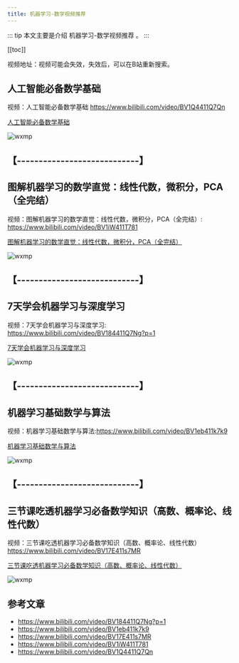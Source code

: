 ```yaml
---
title: 机器学习-数学视频推荐
---
```


::: tip
本文主要是介绍 机器学习-数学视频推荐 。
:::

[[toc]]

视频地址：视频可能会失效，失效后，可以在B站重新搜索。

## 人工智能必备数学基础 

视频：人工智能必备数学基础 https://www.bilibili.com/video/BV1Q4411Q7Qn

[人工智能必备数学基础](https://www.bilibili.com/video/BV1Q4411Q7Qn)

<img class= "zoom-custom-imgs" :src="$withBase('/assets/img/ai/mlmath/videorecommend-1.png')" alt="wxmp">


## 【----------------------------】
## 图解机器学习的数学直觉：线性代数，微积分，PCA（全完结）

视频：图解机器学习的数学直觉：线性代数，微积分，PCA（全完结）: https://www.bilibili.com/video/BV1iW411T781

[图解机器学习的数学直觉：线性代数，微积分，PCA（全完结）](https://www.bilibili.com/video/BV1iW411T781)

<img class= "zoom-custom-imgs" :src="$withBase('/assets/img/ai/mlmath/videorecommend-1.png')" alt="wxmp">


## 【----------------------------】

## 7天学会机器学习与深度学习

视频：7天学会机器学习与深度学习: https://www.bilibili.com/video/BV184411Q7Ng?p=1

[7天学会机器学习与深度学习](https://www.bilibili.com/video/BV184411Q7Ng?p=1)

<img class= "zoom-custom-imgs" :src="$withBase('/assets/img/ai/mlmath/videorecommend-1.png')" alt="wxmp">


## 【----------------------------】

## 机器学习基础数学与算法

视频：机器学习基础数学与算法:https://www.bilibili.com/video/BV1eb411k7k9

[机器学习基础数学与算法](https://www.bilibili.com/video/BV1eb411k7k9)

<img class= "zoom-custom-imgs" :src="$withBase('/assets/img/ai/mlmath/videorecommend-1.png')" alt="wxmp">


## 【----------------------------】

## 三节课吃透机器学习必备数学知识（高数、概率论、线性代数）

视频：三节课吃透机器学习必备数学知识（高数、概率论、线性代数）https://www.bilibili.com/video/BV17E411s7MR

[三节课吃透机器学习必备数学知识（高数、概率论、线性代数）](https://www.bilibili.com/video/BV17E411s7MR)

<img class= "zoom-custom-imgs" :src="$withBase('/assets/img/ai/mlmath/videorecommend-1.png')" alt="wxmp">


## 参考文章
* https://www.bilibili.com/video/BV184411Q7Ng?p=1
* https://www.bilibili.com/video/BV1eb411k7k9
* https://www.bilibili.com/video/BV17E411s7MR
* https://www.bilibili.com/video/BV1iW411T781
* https://www.bilibili.com/video/BV1Q4411Q7Qn